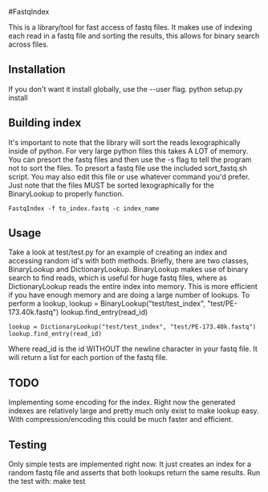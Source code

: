 #FastqIndex

This is a library/tool for fast access of fastq files. It makes use of indexing each read in a fastq file and sorting the results, this allows for binary search across files. 

## Installation
If you don't want it install globally, use the --user flag.
    python setup.py install

## Building index

It's important to note that the library will sort the reads lexographically inside of python. For very large python files this takes A LOT of memory. You can presort the fastq files
and then use the -s flag to tell the program not to sort the files. To presort a fastq file use the included sort_fastq.sh script. You may also edit this file or use whatever command you'd 
prefer. Just note that the files MUST be sorted lexographically for the BinaryLookup to properly function.
 
    FastqIndex -f to_index.fastq -c index_name
  
## Usage
Take a look at test/test.py for an example of creating an index and accessing random id's with both methods. Briefly, there are two classes, BinaryLookup and DictionaryLookup. BinaryLookup makes use of binary search to find reads, which is useful for huge fastq files, where as DictionaryLookup reads the entire index into memory. This is more efficient if you have enough memory and are doing a large number of lookups. To perform a lookup, 
    lookup = BinaryLookup("test/test_index", "test/PE-173.40k.fastq")
    lookup.find_entry(read_id)

    lookup = DictionaryLookup("test/test_index", "test/PE-173.40k.fastq")
    lookup.find_entry(read_id)
Where read_id is the id WITHOUT the newline character in your fastq file. It will return a list for each portion of the fastq file.

## TODO
Implementing some encoding for the index. Right now the generated indexes are relatively large and pretty much only exist to make lookup easy. With compression/encoding this could be much faster and efficient.

## Testing

Only simple tests are implemented right now. It just creates an index for a random fastq file and asserts that both lookups return the same results. Run the test with:
    make test
